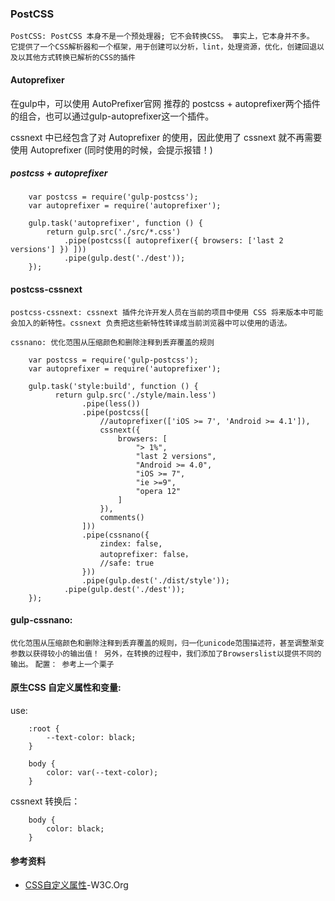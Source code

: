 ###  PostCSS

`PostCSS: PostCSS 本身不是一个预处理器; 它不会转换CSS。 事实上，它本身并不多。 它提供了一个CSS解析器和一个框架，用于创建可以分析，lint，处理资源，优化，创建回退以及以其他方式转换已解析的CSS的插件`



####  Autoprefixer

在gulp中，可以使用 AutoPrefixer官网 推荐的 postcss + autoprefixer两个插件的组合，也可以通过gulp-autoprefixer这一个插件。

cssnext 中已经包含了对 Autoprefixer 的使用，因此使用了 cssnext 就不再需要使用 Autoprefixer
(同时使用的时候，会提示报错！)


##### postcss + autoprefixer

```
    var postcss = require('gulp-postcss');
    var autoprefixer = require('autoprefixer');
    
    gulp.task('autoprefixer', function () { 
        return gulp.src('./src/*.css')
            .pipe(postcss([ autoprefixer({ browsers: ['last 2 versions'] }) ]))
            .pipe(gulp.dest('./dest'));
    });    
```


####  postcss-cssnext   

`postcss-cssnext: cssnext 插件允许开发人员在当前的项目中使用 CSS 将来版本中可能会加入的新特性。cssnext 负责把这些新特性转译成当前浏览器中可以使用的语法。`

`cssnano: 优化范围从压缩颜色和删除注释到丢弃覆盖的规则`


```
    var postcss = require('gulp-postcss');
    var autoprefixer = require('autoprefixer');
    
    gulp.task('style:build', function () { 
          return gulp.src('./style/main.less')
                .pipe(less())
                .pipe(postcss([
                    //autoprefixer(['iOS >= 7', 'Android >= 4.1']),
                    cssnext({
                        browsers: [
                            "> 1%",
                            "last 2 versions",
                            "Android >= 4.0",
                            "iOS >= 7",
                            "ie >=9",
                            "opera 12"
                        ]
                    }),
                    comments()
                ]))
                .pipe(cssnano({
                    zindex: false,
                    autoprefixer: false，
                    //safe: true
                }))
                .pipe(gulp.dest('./dist/style'));
            .pipe(gulp.dest('./dest'));
    });    
```

#### gulp-cssnano:  

`优化范围从压缩颜色和删除注释到丢弃覆盖的规则，归一化unicode范围描述符，甚至调整渐变参数以获得较小的输出值！ 另外，在转换的过程中，我们添加了Browserslist以提供不同的输出。`
`配置： 参考上一个栗子`



####  原生CSS 自定义属性和变量:

use:
```
    :root {
        --text-color: black;
    }
     
    body {
        color: var(--text-color);
    }
```

cssnext 转换后：
```
    body {
        color: black;
    }
```



#### 参考资料

- [CSS自定义属性](https://translate.googleusercontent.com/translate_c?act=url&depth=1&hl=zh-TW&ie=UTF8&prev=_t&rurl=translate.google.com&sl=en&sp=nmt4&tl=zh-CN&u=https://www.w3.org/TR/css-variables/&usg=ALkJrhguoKf-Rg4ulvMxYNd-uUr2bGrfCg)-W3C.Org
